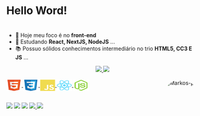### <h1>Hello Word! <h1>


- 🔭 Hoje meu foco é no <strong>front-end</strong>
- 🌱 Estudando <strong>React, NextJS, NodeJS</strong> ...
- 📚 Possuo sólidos conhecimentos intermediário no trio <strong>HTML5, CC3 E JS</strong> ...

<div align="center">
  <a href="https://github.com/markos-jr">
  <img height="180em" src="https://github-readme-stats.vercel.app/api?username=markos-jr&show_icons=true&theme=dark&include_all_commits=true&count_private=true"/>
  <img height="180em" src="https://github-readme-stats.vercel.app/api/top-langs/?username=markos-jr&layout=compact&langs_count=7&theme=dark"/>
</div>
  <div style="display: inline_block"><br>
  <img align="center" alt="Markos-HTML" height="30" width="40" src="https://raw.githubusercontent.com/devicons/devicon/master/icons/html5/html5-original.svg">
  <img align="center" alt="Markos-CSS" height="30" width="40" src="https://raw.githubusercontent.com/devicons/devicon/master/icons/css3/css3-original.svg">
  <img align="center" alt="Markos-Js" height="30" width="40" src="https://raw.githubusercontent.com/devicons/devicon/master/icons/javascript/javascript-plain.svg">
  <img align="center" alt="Markos-React" height="30" width="40" src="https://raw.githubusercontent.com/devicons/devicon/master/icons/react/react-original.svg">
  <img align="center" alt="Markos-nodejs" height="30" width="40" src="https://raw.githubusercontent.com/devicons/devicon/master/icons/nodejs/nodejs-original.svg">
  
  




  <img align="right" alt="Markos-pic" height="150" style="border-radius:50px;" src= "https://scontent-gig2-1.cdninstagram.com/v/t51.2885-19/s150x150/272218561_647590276666518_5831386116373724781_n.jpg?_nc_ht=scontent-gig2-1.cdninstagram.com&amp;_nc_cat=106&amp;_nc_ohc=oO9V-RuPjlIAX-mRA9U&amp;edm=ABfd0MgBAAAA&amp;ccb=7-4&amp;oh=00_AT-FQmQizuujT-aeqkmEHVjlmnU0gudHiRSHhMV2_gb7yw&amp;oe=61F57D84&amp;_nc_sid=7bff83">
 
</div>

  ##
  
   
<div> 
  <a href="https://www.youtube.com/channel/UCjKevD3OciPoS8sONAXBz4w" target="_blank"><img src="https://img.shields.io/badge/YouTube-FF0000?style=for-the-badge&logo=youtube&logoColor=white" target="_blank"></a>
  <a href="https://instagram.com/omarkusjr" target="_blank"><img src="https://img.shields.io/badge/-Instagram-%23E4405F?style=for-the-badge&logo=instagram&logoColor=white" target="_blank"></a>
 </a> 
  <a href = "mailto:markos-jr@outlook.com"><img src="https://img.shields.io/badge/Microsoft_Outlook-0078D4?style=for-the-badge&logo=microsoft-outlook&logoColor=white" target="_blank"></a>
  <a href="https://discord.gg/wagxzStdcR" target="_blank"><img src="https://img.shields.io/badge/Discord-7289DA?style=for-the-badge&logo=discord&logoColor=white" target="_blank">
  <a href="https://www.linkedin.com/in/marcos-jr-1580a41b6/" target="_blank"><img src="https://img.shields.io/badge/-LinkedIn-%230077B5?style=for-the-badge&logo=linkedin&logoColor=white" target="_blank"></a> 
 
  
 
</div>
  

  
  
